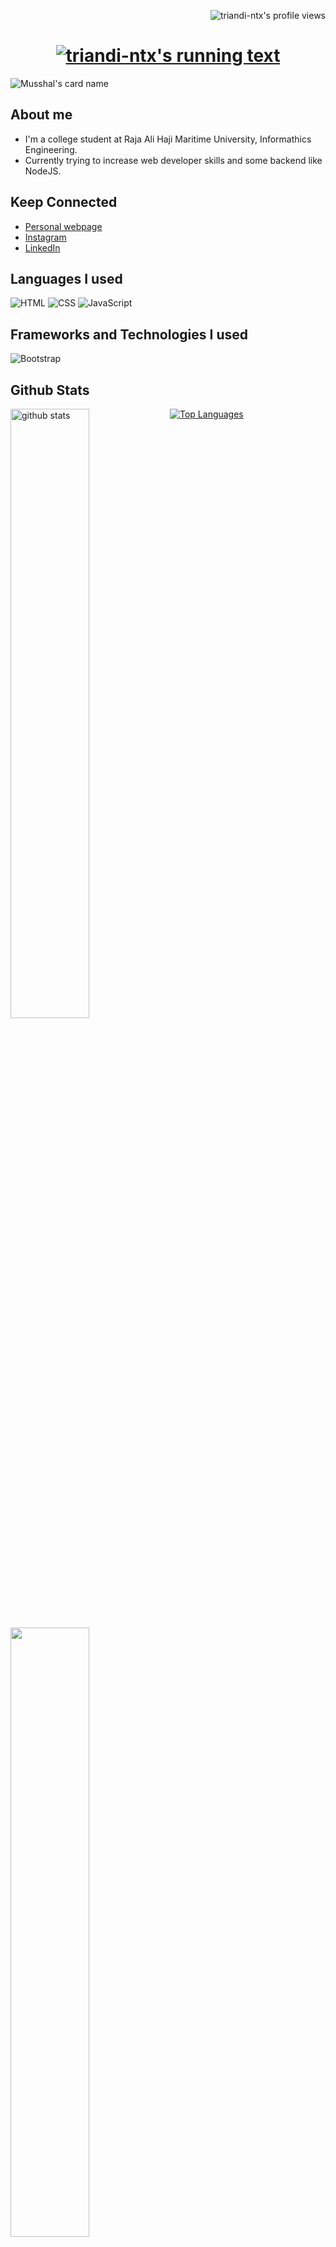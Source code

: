 [<img src="https://komarev.com/ghpvc/?username=triandi-ntx" alt="triandi-ntx's profile views" align="right" />](<a href="https://github.com/Meghna-DAS/github-profile-views-counter">)

<br />

<h1 align="center">
  <a href="https://git.io/typing-svg">
    <img src="https://readme-typing-svg.herokuapp.com/?lines=Hi+There!+👋;I'm+triandi;Welcome+to+My+Profile&center=true&size=28" alt="triandi-ntx's running text"/>
  </a>
</h1>


![Musshal's card name](https://cardivo.vercel.app/api?name=triandi-ntx&description=Front-End%20Web%20Developer&image=https://dicoding-web-img.sgp1.cdn.digitaloceanspaces.com/small/avatar/dos:e2f1bbd647ebe630330a22d4ee95392220220312223313.png?v=4&fontColor=%23ffffff&backgroundColor=%232A272A&iconColor=%23fff&instagram=triandi.ntx)



## 	 About me
- I'm a college student at Raja Ali Haji Maritime University, Informathics Engineering.
- Currently trying to increase web developer skills and some backend like NodeJS.


## Keep Connected
- [Personal webpage](https://triandi.github.io) 
- [Instagram](https://www.instagram.com/triandi.ntx/)
- [LinkedIn](https://www.linkedin.com/in/triandi-andi/)

## Languages I used

<img alt="HTML" src="https://img.shields.io/badge/-HTML-E34F26?logo=html5&logoColor=black&style=for-the-badge"> <img alt="CSS" src="https://img.shields.io/badge/-CSS-1572B6?logo=CSS3&logoColor=black&style=for-the-badge"> <img alt="JavaScript" src="https://img.shields.io/badge/-JavaScript-F7DF1E?logo=javascript&logoColor=black&style=for-the-badge">

## Frameworks and Technologies I used
<img alt="Bootstrap" src="https://img.shields.io/badge/-Bootstrap-7952B3?logo=bootstrap&logoColor=black&style=for-the-badge"> 


## Github Stats
<img src="https://github-readme-stats.vercel.app/api?username=triandi-ntx&show_icons=true&theme=tokyonight" alt="github stats" width="50%" align="left"/>
<img src="https://github-readme-streak-stats.herokuapp.com/?user=triandi-ntx&theme=dark" width="50%" align="left">

[![Top Languages](https://github-readme-stats.vercel.app/api/top-langs/?username=triandi-ntx&layout=compact)](https://github.com/triandi/github-readme-stats)

